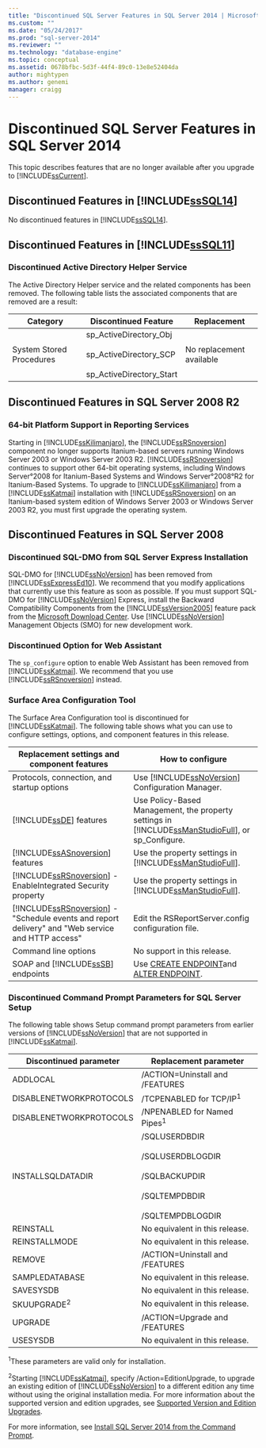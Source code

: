 ```yaml
---
title: "Discontinued SQL Server Features in SQL Server 2014 | Microsoft Docs"
ms.custom: ""
ms.date: "05/24/2017"
ms.prod: "sql-server-2014"
ms.reviewer: ""
ms.technology: "database-engine"
ms.topic: conceptual
ms.assetid: 0678bfbc-5d3f-44f4-89c0-13e8e52404da
author: mightypen
ms.author: genemi
manager: craigg
---
```

# Discontinued SQL Server Features in SQL Server 2014
  This topic describes features that are no longer available after you upgrade to [!INCLUDE[ssCurrent](../includes/sscurrent-md.md)].  
  
## Discontinued Features in [!INCLUDE[ssSQL14](../includes/sssql14-md.md)]  
 No discontinued features in [!INCLUDE[ssSQL14](../includes/sssql14-md.md)].  
  
## Discontinued Features in [!INCLUDE[ssSQL11](../includes/sssql11-md.md)]  
  
### Discontinued Active Directory Helper Service  
 The Active Directory Helper service and the related components has been removed. The following table lists the associated components that are removed are a result:  
  
|Category|Discontinued Feature|Replacement|  
|--------------|--------------------------|-----------------|  
|System Stored Procedures|sp_ActiveDirectory_Obj<br /><br /> sp_ActiveDirectory_SCP<br /><br /> sp_ActiveDirectory_Start|No replacement available|  
  
## Discontinued Features in SQL Server 2008 R2  
  
### 64-bit Platform Support in Reporting Services  
 Starting in [!INCLUDE[ssKilimanjaro](../includes/sskilimanjaro-md.md)], the [!INCLUDE[ssRSnoversion](../includes/ssrsnoversion-md.md)] component no longer supports Itanium-based servers running Windows Server 2003 or Windows Server 2003 R2. [!INCLUDE[ssRSnoversion](../includes/ssrsnoversion-md.md)] continues to support other 64-bit operating systems, including Windows Server°2008 for Itanium-Based Systems and Windows Server°2008°R2 for Itanium-Based Systems. To upgrade to [!INCLUDE[ssKilimanjaro](../includes/sskilimanjaro-md.md)] from a [!INCLUDE[ssKatmai](../includes/sskatmai-md.md)] installation with [!INCLUDE[ssRSnoversion](../includes/ssrsnoversion-md.md)] on an Itanium-based system edition of Windows Server 2003 or Windows Server 2003 R2, you must first upgrade the operating system.  
  
## Discontinued Features in SQL Server 2008  
  
### Discontinued SQL-DMO from SQL Server Express Installation  
 SQL-DMO for [!INCLUDE[ssNoVersion](../includes/ssnoversion-md.md)] has been removed from [!INCLUDE[ssExpressEd10](../includes/ssexpressed10-md.md)]. We recommend that you modify applications that currently use this feature as soon as possible. If you must support SQL-DMO for [!INCLUDE[ssNoVersion](../includes/ssnoversion-md.md)] Express, install the Backward Compatibility Components from the [!INCLUDE[ssVersion2005](../includes/ssversion2005-md.md)] feature pack from the [Microsoft Download Center](https://go.microsoft.com/fwlink/?LinkID=51230). Use [!INCLUDE[ssNoVersion](../includes/ssnoversion-md.md)] Management Objects (SMO) for new development work.  
  
### Discontinued Option for Web Assistant  
 The `sp_configure` option to enable Web Assistant has been removed from [!INCLUDE[ssKatmai](../includes/sskatmai-md.md)]. We recommend that you use [!INCLUDE[ssRSnoversion](../includes/ssrsnoversion-md.md)] instead.  
  
### Surface Area Configuration Tool  
 The Surface Area Configuration tool is discontinued for [!INCLUDE[ssKatmai](../includes/sskatmai-md.md)]. The following table shows what you can use to configure settings, options, and component features in this release.  
  
|Replacement settings and component features|How to configure|  
|-------------------------------------------------|----------------------|  
|Protocols, connection, and startup options|Use [!INCLUDE[ssNoVersion](../includes/ssnoversion-md.md)] Configuration Manager.|  
|[!INCLUDE[ssDE](../includes/ssde-md.md)] features|Use Policy-Based Management, the property settings in [!INCLUDE[ssManStudioFull](../includes/ssmanstudiofull-md.md)], or sp_Configure.|  
|[!INCLUDE[ssASnoversion](../includes/ssasnoversion-md.md)] features|Use the property settings in [!INCLUDE[ssManStudioFull](../includes/ssmanstudiofull-md.md)].|  
|[!INCLUDE[ssRSnoversion](../includes/ssrsnoversion-md.md)] - EnableIntegrated Security property|Use the property settings in [!INCLUDE[ssManStudioFull](../includes/ssmanstudiofull-md.md)].|  
|[!INCLUDE[ssRSnoversion](../includes/ssrsnoversion-md.md)] - "Schedule events and report delivery" and "Web service and HTTP access"|Edit the RSReportServer.config configuration file.|  
|Command line options|No support in this release.|  
|SOAP and [!INCLUDE[ssSB](../includes/sssb-md.md)] endpoints|Use [CREATE ENDPOINT](/sql/t-sql/statements/create-endpoint-transact-sql)and [ALTER ENDPOINT](/sql/t-sql/statements/alter-endpoint-transact-sql).|  
  
### Discontinued Command Prompt Parameters for SQL Server Setup  
 The following table shows Setup command prompt parameters from earlier versions of [!INCLUDE[ssNoVersion](../includes/ssnoversion-md.md)] that are not supported in [!INCLUDE[ssKatmai](../includes/sskatmai-md.md)].  
  
|Discontinued parameter|Replacement parameter|  
|----------------------------|---------------------------|  
|ADDLOCAL|/ACTION=Uninstall and /FEATURES|  
|DISABLENETWORKPROTOCOLS|/TCPENABLED for TCP/IP<sup>1</sup>|  
|DISABLENETWORKPROTOCOLS|/NPENABLED for Named Pipes<sup>1</sup>|  
|INSTALLSQLDATADIR|/SQLUSERDBDIR<br /><br /> /SQLUSERDBLOGDIR<br /><br /> /SQLBACKUPDIR<br /><br /> /SQLTEMPDBDIR<br /><br /> /SQLTEMPDBLOGDIR|  
|REINSTALL|No equivalent in this release.|  
|REINSTALLMODE|No equivalent in this release.|  
|REMOVE|/ACTION=Uninstall and /FEATURES|  
|SAMPLEDATABASE|No equivalent in this release.|  
|SAVESYSDB|No equivalent in this release.|  
|SKUUPGRADE<sup>2</sup>|No equivalent in this release.|  
|UPGRADE|/ACTION=Upgrade and /FEATURES|  
|USESYSDB|No equivalent in this release.|  
  
 <sup>1</sup>These parameters are valid only for installation.  
  
 <sup>2</sup>Starting [!INCLUDE[ssKatmai](../includes/sskatmai-md.md)], specify /Action=EditionUpgrade, to upgrade an existing edition of [!INCLUDE[ssNoVersion](../includes/ssnoversion-md.md)] to a different edition any time without using the original installation media. For more information about the supported version and edition upgrades, see [Supported Version and Edition Upgrades](../database-engine/install-windows/supported-version-and-edition-upgrades.md).  
  
 For more information, see [Install SQL Server 2014 from the Command Prompt](../database-engine/install-windows/install-sql-server-from-the-command-prompt.md).  
  
  
